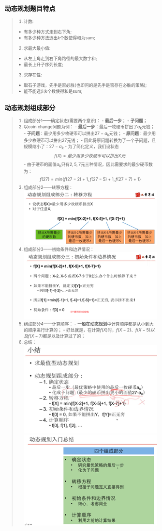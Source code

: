 ## 动态规划题目特点
>1. 计数:
>- 有多少种方式走到右下角;
>- 有多少种方法选出$k$个数使得和为sum;
>2. 求最大最小值:
>- 从左上角走到右下角路径的最大数字和;
>- 最长上升子序列长度;
>3. 求存在性:
>- 取石子游戏，先手是否必胜(也即问的是先手是否存在必胜的策略);
>- 能不能选出$k$个数使得和是sum;

## 动态规划组成部分
>1. 组成部分1——确定状态(需要两个意识)：
    - **最后一步**；
    - **子问题**；
>2. 以coin change问题为例：
    - **最后一步**：最后一枚硬币拼出了$a_k$元钱；
    - **子问题**：最少用多少枚硬币可以拼出$27-a_k$元钱；
    - **原问题**：最少用多少枚硬币可以拼出$27$元钱；
    - 因此将原问题转换为了一个子问题，且规模缩小了：$27-a_k$
    - 为了简化定义，我们设状态$$f(X) = 最少用多少枚硬币可以拼出X元.$$
    - 由于硬币的面值$a_k$只有$2, 5, 7$元三种情况，因此需要求的最少硬币数为：$$f(27) = min\{f(27-2)+1, f(27-5)+1, f(27-7)+1\}$$
>3. 组成部分2——转移方程：
    ![1610416783497.png](img\1610416783497.png)
>4. 组成部分3——初始条件和边界情况：
    ![1610416963847.png](img\1610416963847.png)
>5. 组成部分4——计算顺序：
    - **一般在动态规划**中计算顺序都是从小到大的顺序进行计算的；
    - 好处就是，在计算$f(X)$时，$f(X-2)、f(X-5)以及f(X-7)$都是以及计算过了的；
>6. 总结：
    ![1610417446694.png](img\1610417446694.png)
    ![1610421892004.png](img\1610421892004.png)

